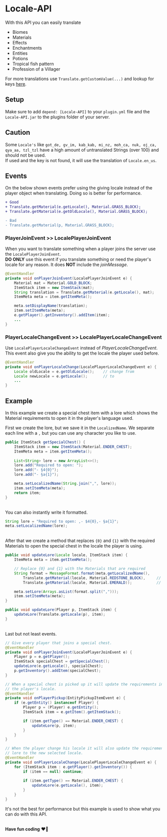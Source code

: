 # Locale-API

With this API you can easily translate
<ul>
    <li>Biomes</li>
    <li>Materials</li>
    <li>Effects</li>
    <li>Enchantments</li>
    <li>Entities</li>
    <li>Potions</li>
    <li>Tropical fish pattern</li>
    <li>Profession of a Villager</li>
</ul>

For more translations use ``Translate.getCustomValue(...)`` and lookup for keys
<a href="https://github.com/Unp1xelt/Locale-API/blob/master/src/main/resources/lang/en_us.json">here</a>.


## Setup

Make sure to add ``depend: [Locale-API]`` to your ``plugin.yml`` file and the 
``Locale-API.jar`` to the plugins folder of your server.


## Caution

Some ``Locale's`` like ``got_de, gv_im, kab_kab, mi_nz, moh_ca, nuk, oj_ca, qya_aa, tzl_tzl`` 
have a high amount of untranslated Strings (over 100) and should not be used.<br>
If used and the key is not found, it will use the translation of ``Locale.en_us``. 

## Events

<p>On the below shown events prefer using the giving locale instead of the player
object when translating. Doing so is better for performance.
</p>

```diff
+ Good
+ Translate.getMaterial(e.getLocale(), Material.GRASS_BLOCK);
+ Translate.getMaterial(e.getOldLocale(), Material.GRASS_BLOCK);

- Bad
- Translate.getMaterial(p, Material.GRASS_BLOCK);
```

### PlayerJoinEvent >> LocalePlayerJoinEvent

When you want to translate something when a player joins the server use the 
``LocalePlayerJoinEvent``. 
<br>
**DO ONLY** use this event if you translate something or need the player's 
locale for any reason. It does **NOT** include the _joinMessage_.
```java
@EventHandler
private void onPlayerJoinEvent(LocalePlayerJoinEvent e) {
    Material mat = Material.GOLD_BLOCK;
    ItemStack item = new ItemStack(mat);
    String translation = Translate.getMaterial(e.getLocale(), mat);
    ItemMeta meta = item.getItemMeta();

    meta.setDisplayName(translation);
    item.setItemMeta(meta);
    e.getPlayer().getInventory().addItem(item);
    ...
}
```

### PlayerLocaleChangeEvent >> LocalePlayerLocaleChangeEvent

Use ``LocalePlayerLocaleChangeEvent`` instead of _PlayerLocaleChangeEvent_. <br>
This event also give you the ability to get the locale the player used before.
```java
@EventHandler
private void onPlayerLocaleChange(LocalePlayerLocaleChangeEvent e) {
    Locale oldLocale = e.getOldLocale();    // change from
    Locale newLocale = e.getLocale();       // to 
    ...
}
```


## Example

In this example we create a special chest item with a lore which shows the 
Material requirements to open it in the player's language used.

First we create the lore, but we save it in the ``LocalizedName``.
We separate each line with a ``,`` but you can use any character you like to use.
```java
public ItemStack getSpecialChest() {
    ItemStack item = new ItemStack(Material.ENDER_CHEST);
    ItemMeta meta = item.getItemMeta();
    
    List<String> lore = new ArrayList<>();
    lore.add("Required to open: ");
    lore.add("- §4{0}");
    lore.add("- §a{1}");

    meta.setLocalizedName(String.join(",", lore));
    item.setItemMeta(meta);
    return item;
}
```

<br>You can also instantly write it formatted.
```java
String lore = "Required to open: ,- $4{0},- §a{1}";
meta.setLocalizedName(lore);
```

<br>After that we create a method that replaces ``{0}`` and ``{1}`` with the
required Materials to open the special chest in the locale the player is using.
```java
public void updateLore(Locale locale, ItemStack item) {
    ItemMeta meta = item.getItemMeta();

    // Replace {0} and {1} with the Materials that are required
    String format = MessageFormat.format(meta.getLocalizedName(),
        Translate.getMaterial(locale, Material.REDSTONE_BLOCK),     // {0} 
        Translate.getMaterial(locale, Material.EMERALD));           // {1}

    meta.setLore(Arrays.asList(format.split(",")));
    item.setItemMeta(meta);
}

public void updateLore(Player p, ItemStack item) {
    updateLore(Translate.getLocale(p), item);
}
```

<br>Last but not least events.
```java
// Give every player that joins a special chest.
@EventHandler
private void onPlayerJoinEvent(LocalePlayerJoinEvent e) {
    Player p = e.getPlayer();
    ItemStack specialChest = getSpecialChest();
    updateLore(e.getLocale(), specialChest);
    p.getInventory().addItem(specialChest);
}

// When a special chest is picked up it will update the requirements in the lore to
// the player's locale.
@EventHandler
private void onPlayerPickup(EntityPickupItemEvent e) {
    if (e.getEntity() instanceof Player) {
        Player p = (Player) e.getEntity();
        ItemStack item = e.getItem().getItemStack();

        if (item.getType() == Material.ENDER_CHEST) {
            updateLore(p, item);
        }
    }
}

// When the player change his locale it will also update the requirements in the 
// lore to the new selected locale.
@EventHandler
private void onPlayerLocaleChange(LocalePlayerLocaleChangeEvent e) {
    for (ItemStack item : e.getPlayer().getInventory()) {
        if (item == null) continue;
        
        if (item.getType() == Material.ENDER_CHEST) {
            updateLore(e.getLocale(), item);
        }
    }
}
```
It's not the best for performance but this example is used to show what you can
do with this API.

<br>**Have fun coding** :heart::fox_face:
